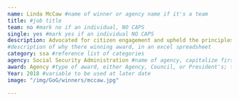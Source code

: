 ```yaml
---
name: Linda McCaw #name of winner or agency name if it's a team
title: #job title
team: no #mark no if an individual, NO CAPS
single: yes #mark yes if an individual NO CAPS
description: Advocated for citizen engagement and upheld the principles of transparency, participation, and collaboration by leading SSA’s efforts to make federal data available to the public. Linda’s efforts led to 1,900 metadata records available to the public on Data.gov.
#description of why there winning award, in an excel spreadsheet
category: ssa #reference list of categories
agency: Social Security Administration #name of agency, capitalize first letter of each name
award: Agency #type of award, either Agency, Council, or President's; this is case sensitive so make sure to match the options listed exactly. This section generates the format of the card
Year: 2018 #variable to be used at later date
image: "/img/GoG/winners/mccaw.jpg"

---
```

